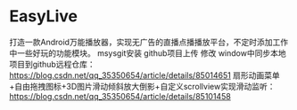 # EasyLive
打造一款Android万能播放器，实现无广告的直播点播播放平台，不定时添加工作中一些好玩的功能模块。
msysgit安装 github项目上传 修改 window中同步本地项目到github远程仓库：https://blog.csdn.net/qq_35350654/article/details/85014651
扇形动画菜单+自由拖拽图标+3D图片滑动倾斜放大倒影+自定义scrollview实现滑动监听：https://blog.csdn.net/qq_35350654/article/details/85101458
